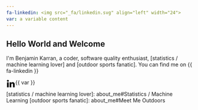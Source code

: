 ```yaml
---
fa-linkedin: <img src="_fa/linkedin.svg" align="left" width="24">
var: a variable content
---
```

## Hello World and Welcome

I'm Benjamin Karran, a coder, software quality enthusiast, [statistics / machine learning lover] and [outdoor sports fanatic].
You can find me on
{{ fa-linkedin }}

<img src="_fa/linkedin.svg" align="left" width="24">

{{ var }}


[statistics / machine learning lover]: about_me#Statistics / Machine Learning
[outdoor sports fanatic]: about_me#Meet Me Outdoors
